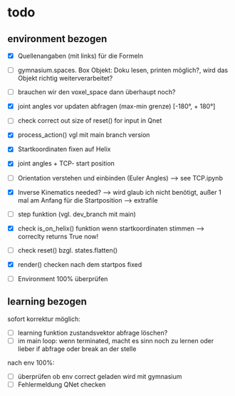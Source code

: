 # todo

## environment bezogen

- [x] Quellenangaben (mit links) für die Formeln
- [ ] gymnasium.spaces. Box Objekt: Doku lesen, printen möglich?, wird das Objekt richtig weiterverarbeitet?
- [ ] brauchen wir den voxel_space dann überhaupt noch?
- [x] joint angles vor updaten abfragen (max-min grenze) [-180°, + 180°]
- [ ] check correct out size of reset() for input in Qnet
- [x] process_action() vgl mit main branch version

- [x] Startkoordinaten fixen auf Helix
- [x] joint angles + TCP- start position
- [ ] Orientation verstehen und einbinden (Euler Angles) --> see TCP.ipynb
- [x] Inverse Kinematics needed?  --> wird glaub ich nicht benötigt, außer 1 mal am Anfang für die Startposition  --> extrafile

- [ ] step funktion (vgl. dev_branch mit main)
- [x] check is_on_helix() funktion wenn startkoordinaten stimmen   -->  correclty returns True now!
- [ ] check reset() bzgl. states.flatten()
- [x] render() checken nach dem startpos fixed

- [ ] Environment 100% überprüfen

## learning bezogen

sofort korrektur möglich:

- [ ] learning funktion zustandsvektor abfrage löschen?
- [ ]  im main loop:  wenn terminated, macht es sinn noch zu lernen oder lieber if abfrage oder break an der stelle

nach env 100%:

- [ ] überprüfen ob env correct geladen wird mit gymnasium
- [ ] Fehlermeldung QNet checken
